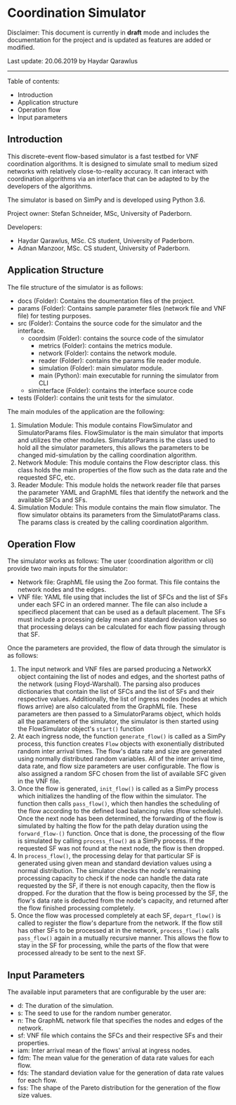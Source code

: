# Coordination Simulator
Disclaimer: This document is currently in **draft** mode and includes the documentation for the project and is updated as features are added or modified. 

Last update: 20.06.2019 by Haydar Qarawlus
___

Table of contents: 
- Introduction
- Application structure
- Operation flow
- Input parameters

## Introduction
This discrete-event flow-based simulator is a fast testbed for VNF coordination algorithms. It is designed to simulate small to medium sized networks with relatively close-to-reality accuracy. It can interact with coordination algorithms via an interface that can be adapted to by the developers of the algorithms. 

The simulator is based on SimPy and is developed using Python 3.6. 

Project owner: Stefan Schneider, MSc, University of Paderborn. 

Developers: 
- Haydar Qarawlus, MSc. CS student, University of Paderborn. 
- Adnan Manzoor, MSc. CS student, University of Paderborn. 




## Application Structure
The file structure of the simulator is as follows:
- docs (Folder): Contains the doumentation files of the project.
- params (Folder): Contains sample parameter files (network file and VNF file) for testing purposes. 
- src (Folder): Contains the source code for the simulator and the interface.
    - coordsim (Folder): contains the source code of the simulator
        - metrics (Folder): contains the metrics module.
        - network (Folder): contains the network module.
        - reader (Folder): contains the params file reader module.
        - simulation (Folder): main simulator module.
        - main (Python): main executable for running the simulator from CLI
    - siminterface (Folder): contains the interface source code
- tests (Folder): contains the unit tests for the simulator.

The main modules of the application are the following: 

1. Simulation Module: This module contains FlowSimulator and SimulatorParams files. FlowSimulator is the main simulator that imports and utilizes the other modules. SimulatorParams is the class used to hold all the simulator parameters, this allows the parameters to be changed mid-simulation by the calling coordination algorithm.
2. Network Module: This module contains the Flow descriptor class. this class holds the main properties of the flow such as the data rate and the requested SFC, etc.
3. Reader Module: This module holds the network reader file that parses the parameter YAML and GraphML files that identify the network and the available SFCs and SFs. 
4. Simulation Module: This module contains the main flow simulator. The flow simulator obtains its parameters from the SimulatotParams class. The params class is created by the calling coordination algorithm. 


## Operation Flow
The simulator works as follows:
The user (coordination algorithm or cli) provide two main inputs for the simulator: 
- Network file: GraphML file using the Zoo format. This file contains the network nodes and the edges.
- VNF file: YAML file using that includes the list of SFCs and the list of SFs under each SFC in an ordered manner. The file can also include a specifiecd placement that can be used as a default placement. The SFs must include a processing delay mean and standard deviation values so that processing delays can be calculated for each flow passing through that SF.

Once the parameters are provided, the flow of data through the simulator is as follows:

1. The input network and VNF files are parsed producing a NetworkX object containing the list of nodes and edges, and the shortest paths of the network (using Floyd-Warshall). The parsing also produces dictionaries that contain the list of SFCs and the list of SFs and their respective values. Additionally, the list of ingress nodes (nodes at which flows arrive) are also calculated from the GraphML file. These parameters are then passed to a SimulatorParams object, which holds all the parameters of the simulator, the simulator is then started using the FlowSimulator object's `start()` function
2. At each ingress node, the function `generate_flow()` is called as a SimPy process, this function creates `Flow` objects with exonentially distributed random inter arrival times. The flow's data rate and size are generated using normally distributed random variables. All of the inter arrival time, data rate, and flow size parameters are user configurable. The flow is also assigned a random SFC chosen from the list of available SFC given in the VNF file.
3. Once the flow is generated, `init_flow()` is called as a SimPy process which initializes the handling of the flow within the simulator. The function then calls `pass_flow()`, which then handles the scheduling of the flow according to the defined load balancing rules (flow schedule). Once the next node has been determined, the forwarding of the flow is simulated by halting the flow for the path delay duration using the `forward_flow-()` function. Once that is done, the processing of the flow is simulated by calling `process_flow()` as a SimPy process. If the requested SF was not found at the next node, the flow is then dropped. 
4. In `process_flow()`, the processing delay for that particular SF is generated using given mean and standard deviation values using a normal distribution. The simulator checks the node's remaining processing capacity to check if the node can handle the data rate requested by the SF, if there is not enough capacity, then the flow is dropped. For the duration that the flow is being processed by the SF, the flow's data rate is deducted from the node's capacity, and returned after the flow finished processing completely. 
5. Once the flow was processed completely at each SF, `depart_flow()` is called to register the flow's departure from the network. If the flow still has other SFs to be processed at in the network, `process_flow()` calls `pass_flow()` again in a mutually recursive manner. This allows the flow to stay in the SF for processing, while the parts of the flow that were processed already to be sent to the next SF.


## Input Parameters
The available input parameters that are configurable by the user are:
- d: The duration of the simulation.
- s: The seed to use for the random number generator. 
- n: The GraphML network file that specifies the nodes and edges of the network. 
- sf: VNF file which contains the SFCs and their respective SFs and their properties. 
- iam: Inter arrival mean of the flows' arrival at ingress nodes.
- fdm: The mean value for the generation of data rate values for each flow.
- fds: The standard deviation value for the generation of data rate values for each flow.
- fss: The shape of the Pareto distribution for the generation of the flow size values.